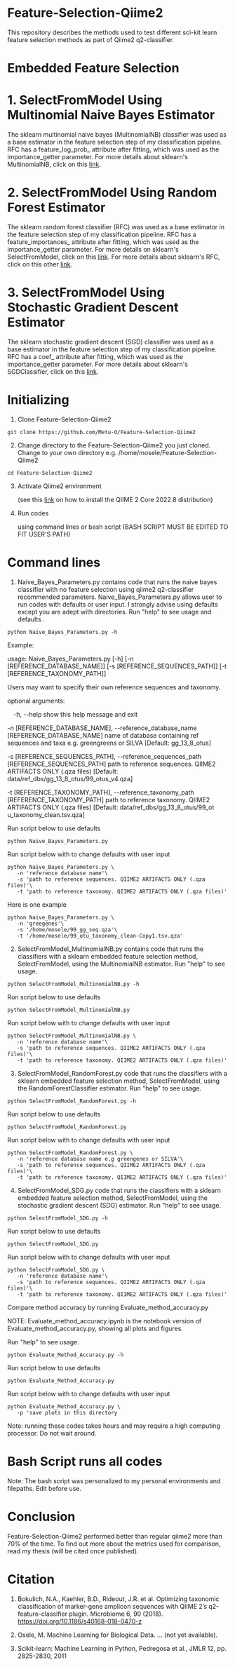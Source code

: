 # Feature-Selection-Qiime2

This repository describes the methods used to test different sci-kit learn feature selection methods as part of Qiime2 q2-classifier.

# Embedded Feature Selection

# 1. SelectFromModel Using Multinomial Naive Bayes Estimator

The sklearn multinomial naive bayes (MultinomialNB) classifier was used as a base estimator in the feature selection step of my classification pipeline. RFC has a feature_log_prob_ attribute after fitting, which was used as the importance_getter parameter. For more details about sklearn's MultinomialNB, click on this [link](https://scikit-learn.org/stable/modules/generated/sklearn.naive_bayes.MultinomialNB.html).

# 2. SelectFromModel Using Random Forest Estimator

The sklearn random forest classifier (RFC) was used as a base estimator in the feature selection step of my classification pipeline. RFC has a feature_importances_ attribute after fitting, which was used as the importance_getter parameter. For more details on sklearn's SelectFromModel, click on this [link](https://scikit-learn.org/stable/modules/generated/sklearn.feature_selection.SelectFromModel.html). For more details about sklearn's RFC, click on this other [link](https://scikit-learn.org/stable/modules/generated/sklearn.ensemble.RandomForestClassifier.html). 

# 3. SelectFromModel Using Stochastic Gradient Descent Estimator

The sklearn stochastic gradient descent (SGD) classifier was used as a base estimator in the feature selection step of my classification pipeline. RFC has a coef_ attribute after fitting, which was used as the importance_getter parameter. For more details about sklearn's SGDClassifier, click on this [link](https://scikit-learn.org/stable/modules/generated/sklearn.linear_model.SGDClassifier.html).  

# Initializing 

1. Clone Feature-Selection-Qiime2

  ```
  git clone https://github.com/Metu-O/Feature-Selection-Qiime2
  ```
  
2. Change directory to the Feature-Selection-Qiime2 you just cloned. Change to your own directory e.g. /home/mosele/Feature-Selection-Qiime2

  ```
  cd Feature-Selection-Qiime2
  ```

3. Activate Qiime2 environment
   
   (see this [link](https://docs.qiime2.org/2022.8/install/) on how to install the QIIME 2 Core 2022.8 distribution)

4. Run codes 

   using command lines or bash script (BASH SCRIPT MUST BE EDITED TO FIT USER'S PATH) 

# Command lines

1. Naive_Bayes_Parameters.py contains code that runs the naive bayes classifier with no feature selection using qiime2 q2-classifier recommended parameters. Naive_Bayes_Parameters.py allows user to run codes with defaults or user input. I strongly advise using defaults except you are adept with directories. Run "help" to see usage and defaults .
```
python Naive_Bayes_Parameters.py -h
```
Example: 

usage: Naive_Bayes_Parameters.py [-h] [-n [REFERENCE_DATABASE_NAME]]
                                 [-s [REFERENCE_SEQUENCES_PATH]]
                                 [-t [REFERENCE_TAXONOMY_PATH]]

Users may want to specify their own reference sequences and taxonomy.

optional arguments:

&emsp;-h, --help            show this help message and exit
  
  -n [REFERENCE_DATABASE_NAME], --reference_database_name [REFERENCE_DATABASE_NAME]
                        name of database containing ref sequences and taxa
                        e.g. greengreens or SILVA [Default: gg_13_8_otus]
                        
  -s [REFERENCE_SEQUENCES_PATH], --reference_sequences_path [REFERENCE_SEQUENCES_PATH]
                        path to reference sequences. QIIME2 ARTIFACTS ONLY
                        (.qza files) [Default:
                        data/ref_dbs/gg_13_8_otus/99_otus_v4.qza]
                        
  -t [REFERENCE_TAXONOMY_PATH], --reference_taxonomy_path [REFERENCE_TAXONOMY_PATH]
                        path to reference taxonomy. QIIME2 ARTIFACTS ONLY
                        (.qza files) [Default: data/ref_dbs/gg_13_8_otus/99_ot
                        u_taxonomy_clean.tsv.qza]

Run script below to use defaults

```
python Naive_Bayes_Parameters.py 
```
Run script below with to change defaults with user input 
```
python Naive_Bayes_Parameters.py \
   -n 'reference database name'\
   -s 'path to reference sequences. QIIME2 ARTIFACTS ONLY (.qza files)'\
   -t 'path to reference taxonomy. QIIME2 ARTIFACTS ONLY (.qza files)'
```

Here is one example 
```
python Naive_Bayes_Parameters.py \
   -n 'greegenes'\
   -s '/home/mosele/99_gg_seq.qza'\
   -t '/home/mosele/99_otu_taxonomy_clean-Copy1.tsv.qza'
```

2. SelectFromModel_MultinomialNB.py contains code that runs the classifiers with a sklearn embedded feature selection method, SelectFromModel, using the MultinomialNB estimator. Run "help" to see usage.
```
python SelectFromModel_MultinomialNB.py -h
```
Run script below to use defaults
```
python SelectFromModel_MultinomialNB.py 
```
Run script below with to change defaults with user input
```
python SelectFromModel_MultinomialNB.py \
   -n 'reference database name'\
   -s 'path to reference sequences. QIIME2 ARTIFACTS ONLY (.qza files)'\
   -t 'path to reference taxonomy. QIIME2 ARTIFACTS ONLY (.qza files)' 
```

3. SelectFromModel_RandomForest.py code that runs the classifiers with a sklearn embedded feature selection method, SelectFromModel, using the RandomForestClassifier estimator. Run "help" to see usage.
```
python SelectFromModel_RandomForest.py -h
```
Run script below to use defaults
```
python SelectFromModel_RandomForest.py
```
Run script below with to change defaults with user input
```
python SelectFromModel_RandomForest.py \
   -n 'reference database name e.g greengenes or SILVA'\
   -s 'path to reference sequences. QIIME2 ARTIFACTS ONLY (.qza files)'\
   -t 'path to reference taxonomy. QIIME2 ARTIFACTS ONLY (.qza files)'
```

4. SelectFromModel_SDG.py code that runs the classifiers with a sklearn embedded feature selection method, SelectFromModel, using the stochastic gradient descent (SDG) estimator. Run "help" to see usage.
```
python SelectFromModel_SDG.py -h
```
Run script below to use defaults
```
python SelectFromModel_SDG.py
```
Run script below with to change defaults with user input
```
python SelectFromModel_SDG.py \
   -n 'reference database name'\
   -s 'path to reference sequences. QIIME2 ARTIFACTS ONLY (.qza files)'\
   -t 'path to reference taxonomy. QIIME2 ARTIFACTS ONLY (.qza files)' 
```

Compare method accuracy by running Evaluate_method_accuracy.py

NOTE: Evaluate_method_accuracy.ipynb is the notebook version of Evaluate_method_accuracy.py, showing all plots and figures. 

Run "help" to see usage.
```
python Evaluate_Method_Accuracy.py -h
```
Run script below to use defaults
```
python Evaluate_Method_Accuracy.py
```
Run script below with to change defaults with user input
```
python Evaluate_Method_Accuracy.py \
   -p 'save plots in this directory 
```

Note: running these codes takes hours and may require a high computing processor. Do not wait around.

# Bash Script runs all codes 

Note: The bash script was personalized to my personal environments and filepaths. Edit before use.

# Conclusion

Feature-Selection-Qiime2 performed better than regular qiime2 more than 70% of the time. To find out more about the metrics used for comparison, read my thesis (will be cited once published). 

# Citation

1. Bokulich, N.A., Kaehler, B.D., Rideout, J.R. et al. Optimizing taxonomic classification of marker-gene amplicon sequences with QIIME 2’s q2-feature-classifier plugin. Microbiome 6, 90 (2018). https://doi.org/10.1186/s40168-018-0470-z

2. Osele, M. Machine Learning for Biological Data. ... (not yet available). 

3. Scikit-learn: Machine Learning in Python, Pedregosa et al., JMLR 12, pp. 2825-2830, 2011
